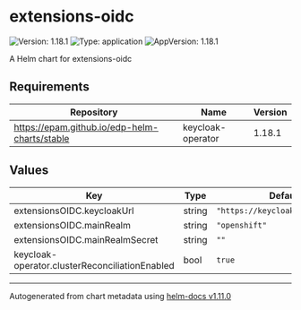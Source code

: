 # extensions-oidc

![Version: 1.18.1](https://img.shields.io/badge/Version-1.18.1-informational?style=flat-square) ![Type: application](https://img.shields.io/badge/Type-application-informational?style=flat-square) ![AppVersion: 1.18.1](https://img.shields.io/badge/AppVersion-1.18.1-informational?style=flat-square)

A Helm chart for extensions-oidc

## Requirements

| Repository | Name | Version |
|------------|------|---------|
| https://epam.github.io/edp-helm-charts/stable | keycloak-operator | 1.18.1 |

## Values

| Key | Type | Default | Description |
|-----|------|---------|-------------|
| extensionsOIDC.keycloakUrl | string | `"https://keycloak.example.com"` |  |
| extensionsOIDC.mainRealm | string | `"openshift"` |  |
| extensionsOIDC.mainRealmSecret | string | `""` |  |
| keycloak-operator.clusterReconciliationEnabled | bool | `true` |  |

----------------------------------------------
Autogenerated from chart metadata using [helm-docs v1.11.0](https://github.com/norwoodj/helm-docs/releases/v1.11.0)
